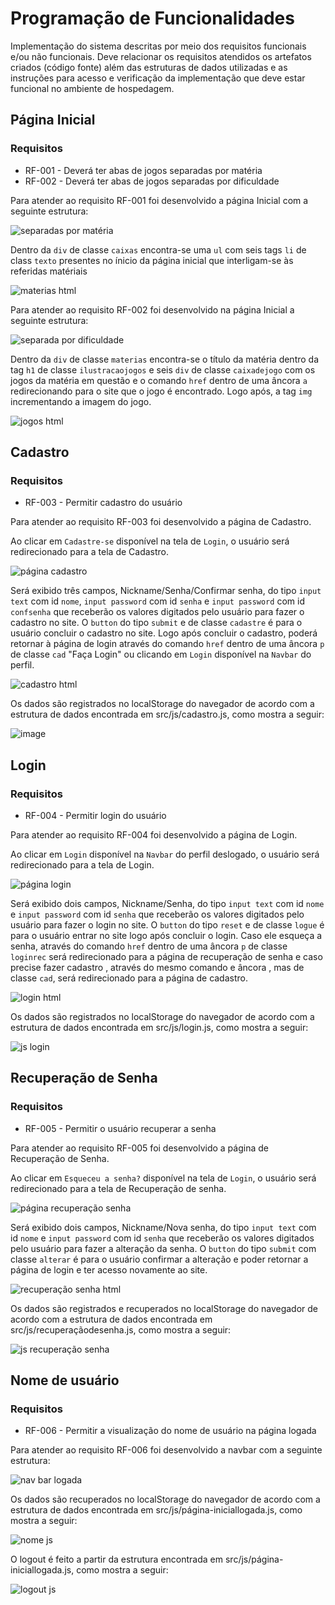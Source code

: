 # Programação de Funcionalidades

Implementação do sistema descritas por meio dos requisitos funcionais e/ou não funcionais. Deve relacionar os requisitos atendidos os artefatos criados (código fonte) além das estruturas de dados utilizadas e as instruções para acesso e verificação da implementação que deve estar funcional no ambiente de hospedagem.

## Página Inicial

### Requisitos

- RF-001 - Deverá ter abas de jogos separadas por matéria
- RF-002 - Deverá ter abas de jogos separadas por dificuldade	

Para atender ao requisito RF-001 foi desenvolvido a página Inicial com a seguinte estrutura:

![separadas por matéria](https://user-images.githubusercontent.com/111810318/207077947-dfbea876-0901-43bb-b3b8-e4d6143eeeee.png)
 
 Dentro da `div` de classe `caixas` encontra-se uma `ul` com seis tags `li` de class `texto` presentes no ínicio da página inicial que interligam-se às referidas matériais 
 
![materias html](https://user-images.githubusercontent.com/111810318/207475201-1cc587ee-664f-498e-8ddc-9322a0ae91f1.png)

Para atender ao requisito RF-002 foi desenvolvido na página Inicial  a seguinte estrutura:

![separada por dificuldade](https://user-images.githubusercontent.com/111810318/207079598-463f58b7-31b7-4dcd-ade6-d99a233f7fe9.png)

Dentro da `div` de classe `materias` encontra-se o título da matéria dentro da tag `h1` de classe `ilustracaojogos` e seis `div` de classe `caixadejogo` com os jogos da matéria em questão e o comando `href` dentro de uma âncora `a` redirecionando para o site que o jogo é encontrado. Logo após, a tag `img` incrementando a imagem do jogo. 

![jogos html](https://user-images.githubusercontent.com/111810318/207475366-2b99421b-cb9e-4aa4-a102-4563148b6eed.png)


## Cadastro

### Requisitos

- RF-003 - Permitir cadastro do usuário

Para atender ao requisito RF-003 foi desenvolvido a página de Cadastro.

Ao clicar em `Cadastre-se` disponível na tela de `Login`, o usuário será redirecionado para a tela de Cadastro.

![página cadastro](https://user-images.githubusercontent.com/111810318/206241291-172a4ad1-2db9-46b2-9440-e4181b78cb7a.png)



Será exibido três campos, Nickname/Senha/Confirmar senha, do tipo `input text` com id `nome`, `input password` com id `senha` e `input password` com id `confsenha` que receberão os valores digitados pelo usuário para fazer o cadastro no site. O `button` do tipo `submit` e de classe `cadastre` é para o usuário concluir o cadastro no site. Logo após concluir o cadastro, poderá retornar à página de login através do comando `href` dentro de uma âncora `p` de classe `cad`  "Faça Login" ou clicando em `Login` disponível na `Navbar` do perfil. 

![cadastro html](https://user-images.githubusercontent.com/111810318/206909520-4686a7fc-4315-452e-bddf-6ee541a0265e.png)


Os dados são registrados no localStorage do navegador de acordo com a estrutura de dados encontrada em src/js/cadastro.js, como mostra a seguir: 


![image](https://user-images.githubusercontent.com/111810318/206909357-effc3ef4-93e4-4290-b98c-3f39d45b2a4c.png)




## Login

### Requisitos

- RF-004 - Permitir login do usuário

Para atender ao requisito RF-004 foi desenvolvido a página de Login.

Ao clicar em `Login` disponível na `Navbar` do perfil deslogado, o usuário será redirecionado para a tela de Login.

![página login](https://user-images.githubusercontent.com/111810318/206232943-b88ecb23-6244-4cc5-a422-0114126ca4c1.png)



Será exibido dois campos, Nickname/Senha, do tipo `input text` com id `nome` e `input password` com id `senha` que receberão os valores digitados pelo usuário para fazer o login no site. O `button` do tipo `reset` e de classe `logue` é para o usuário entrar no site logo após concluir o login. Caso ele esqueça a senha,  através do comando `href` dentro de uma âncora `p` de classe `loginrec` será redirecionado para a página de recuperação de senha e caso precise fazer cadastro , através do mesmo comando e âncora , mas de classe `cad`, será redirecionado para a página de cadastro. 

![login html](https://user-images.githubusercontent.com/111810318/206909790-fec4e5f5-9761-4750-a111-728c8f33d0e9.png)


Os dados são registrados no localStorage do navegador de acordo com a estrutura de dados encontrada em src/js/login.js, como mostra a seguir: 


![js login](https://user-images.githubusercontent.com/111810318/206909624-ef5bcb10-c1c1-4967-a309-11b0d7c81355.png)



## Recuperação de Senha

### Requisitos

- RF-005 - Permitir o usuário recuperar a senha

Para atender ao requisito RF-005 foi desenvolvido a página de Recuperação de Senha. 

Ao clicar em `Esqueceu a senha?` disponível na tela de `Login`, o usuário será redirecionado para a tela de Recuperação de senha.

![página recuperação senha](https://user-images.githubusercontent.com/111810318/206233079-aaca3ae7-4b6e-46cc-9fbf-0cfef5d24e39.png)



Será exibido dois campos, Nickname/Nova senha, do tipo `input text` com id `nome` e `input password` com id `senha` que receberão os valores digitados pelo usuário para fazer a alteração da senha. O `button` do tipo `submit` com classe `alterar` é para o usuário confirmar a alteração e poder retornar a página de login e ter acesso novamente ao site.

![recuperação senha html](https://user-images.githubusercontent.com/111810318/206910095-1f752861-dfa1-44c2-a4af-588b26f4cf8b.png)

Os dados são registrados e recuperados no localStorage do navegador de acordo com a estrutura de dados encontrada em src/js/recuperaçãodesenha.js, como mostra a seguir: 

![js recuperação senha](https://user-images.githubusercontent.com/111810318/206909937-8599a823-2a4c-4efa-bb3f-d1dde041c9ac.png)



##  Nome de usuário

### Requisitos

- RF-006 - Permitir a visualização do nome de usuário na página logada

Para atender ao requisito RF-006 foi desenvolvido a navbar com a seguinte estrutura: 

![nav bar logada](https://user-images.githubusercontent.com/111810318/207142701-de3ccbad-8de0-48cd-bef6-c7603289c394.png)

Os dados são  recuperados no localStorage do navegador de acordo com a estrutura de dados encontrada em src/js/página-iniciallogada.js, como mostra a seguir: 

![nome js](https://user-images.githubusercontent.com/111810318/207144137-64ae995e-210d-46aa-bd3f-30dcea4db9da.png)

O logout é feito a partir da estrutura encontrada em src/js/página-iniciallogada.js, como mostra a seguir: 

![logout js](https://user-images.githubusercontent.com/111810318/207144578-0a7e2db1-bf8e-4b0b-9a62-9ce492ff6483.png)
